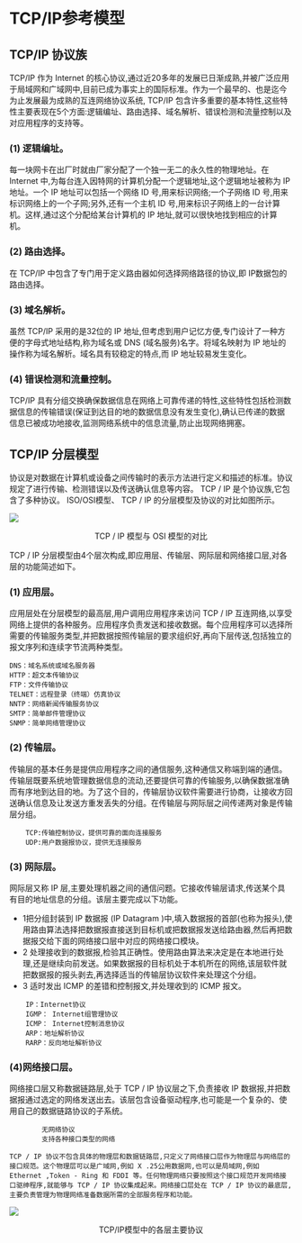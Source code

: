 # TCP/IP参考模型

## TCP/IP 协议族

TCP/IP 作为 Internet 的核心协议,通过近20多年的发展已日渐成熟,并被广泛应用于局域网和广域网中,目前已成为事实上的国际标准。作为一个最早的、也是迄今为止发展最为成熟的互连网络协议系统, TCP/IP 包含许多重要的基本特性,这些特性主要表现在5个方面:逻辑编址、路由选择、域名解析、错误检测和流量控制以及对应用程序的支持等。

### (1) 逻辑编址。

每一块网卡在出厂时就由厂家分配了一个独一无二的永久性的物理地址。在 Internet 中,为每台连入因特网的计算机分配一个逻辑地址,这个逻辑地址被称为 IP 地址。一个 IP 地址可以包括一个网络 ID 号,用来标识网络;一个子网络 ID 号,用来标识网络上的一个子网;另外,还有一个主机 ID 号,用来标识子网络上的一台计算机。这样,通过这个分配给某台计算机的 IP 地址,就可以很快地找到相应的计算机。

### (2) 路由选择。

在 TCP/IP 中包含了专门用于定义路由器如何选择网络路径的协议,即 IP数据包的路由选择。

### (3) 域名解析。

虽然 TCP/IP 采用的是32位的 IP 地址,但考虑到用户记忆方便,专门设计了一种方便的字母式地址结构,称为域名或 DNS (域名服务)名字。将域名映射为 IP 地址的操作称为域名解析。域名具有较稳定的特点,而 IP 地址较易发生变化。

### (4) 错误检测和流量控制。

 TCP/IP 具有分组交换确保数据信息在网络上可靠传递的特性,这些特性包括检测数据信息的传输错误(保证到达目的地的数据信息没有发生变化),确认已传递的数据信息已被成功地接收,监测网络系统中的信息流量,防止出现网络拥塞。

## TCP/IP 分层模型

协议是对数据在计算机或设备之间传输时的表示方法进行定义和描述的标准。协议规定了进行传输、检测错误以及传送确认信息等内容。 TCP / IP 是个协议族,它包含了多种协议。 ISO/OSI模型、 TCP / IP 的分层模型及协议的对比如图所示。

![](https://raw.githubusercontent.com/ZanderZhao/images/master/img2019/20191104113602.png)

<center>TCP / IP 模型与 OSI 模型的对比</center>

TCP / IP 分层模型由4个层次构成,即应用层、传输层、网际层和网络接口层,对各层的功能简述如下。

### (1) 应用层。

应用层处在分层模型的最高层,用户调用应用程序来访问 TCP / IP 互连网络,以享受网络上提供的各种服务。应用程序负责发送和接收数据。每个应用程序可以选择所需要的传输服务类型,并把数据按照传输层的要求组织好,再向下层传送,包括独立的报文序列和连续字节流两种类型。

```
DNS：域名系统或域名服务器
HTTP：超文本传输协议
FTP：文件传输协议
TELNET：远程登录（终端）仿真协议
NNTP：网络新闻传输服务协议
SMTP：简单邮件管理协议
SNMP：简单网络管理协议
```



### (2) 传输层。

传输层的基本任务是提供应用程序之间的通信服务,这种通信又称端到端的通信。传输层既要系统地管理数据信息的流动,还要提供可靠的传输服务,以确保数据准确而有序地到达目的地。为了这个目的，传输层协议软件需要进行协商，让接收方回送确认信息及让发送方重发丢失的分组。在传输层与网际层之间传递两对象是传输层分组。

```
    TCP:传输控制协议，提供可靠的面向连接服务
    UDP:用户数据报协议，提供无连接服务
```



### (3) 网际层。

网际层又称 IP 层,主要处理机器之间的通信问题。它接收传输层请求,传送某个具有目的地址信息的分组。该层主要完成以下功能。

+ 1把分组封装到 IP 数据报 (IP Datagram )中,填入数据报的首部(也称为报头),使用路由算法选择把数据报直接送到目标机或把数据报发送给路由器,然后再把数据报交给下面的网络接口层中对应的网络接口模块。
+ 2 处理接收到的数据报,检验其正确性。使用路由算法来决定是在本地进行处理,还是继续向前发送。如果数据报的目标机处于本机所在的网络,该层软件就把数据报的报头剥去,再选择适当的传输层协议软件来处理这个分组。
+ 3 适时发出 ICMP 的差错和控制报文,并处理收到的 ICMP 报文。

```
    IP：Internet协议
    IGMP： Internet组管理协议
    ICMP： Internet控制消息协议
    ARP：地址解析协议
    RARP：反向地址解析协议
```



### (4)网络接口层。

网络接口层又称数据链路层,处于 TCP / IP 协议层之下,负责接收 IP 数据报,并把数据报通过选定的网络发送出去。该层包含设备驱动程序,也可能是一个复杂的、使用自己的数据链路协议的子系统。

```
        无网络协议
        支持各种接口类型的网络
        
TCP / IP 协议不包含具体的物理层和数据链路层,只定义了网络接口层作为物理层与网络层的接口规范。这个物理层可以是广域网,例如 X .25公用数据网,也可以是局域网,例如 Ethernet ,Token - Ring 和 FDDI 等。任何物理网络只要按照这个接口规范开发网络接口驱绅程序,就能够与 TCP / IP 协议集成起来。网络接口层处在 TCP / IP 协议的最底层,主要负责管理为物理网络准备数据所需的全部服务程序和功能。
```





![](https://raw.githubusercontent.com/ZanderZhao/images/master/img2019/20191104115456.png)

<center>TCP/IP模型中的各层主要协议</center>













